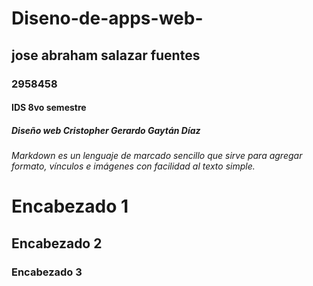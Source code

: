 # Diseno-de-apps-web-
## jose abraham salazar fuentes
### 2958458
#### IDS 8vo semestre 
##### Diseño web Cristopher Gerardo Gaytán Díaz
###### Markdown es un lenguaje de marcado sencillo que sirve para agregar formato, vínculos e imágenes con facilidad al texto simple.

# Encabezado 1
## Encabezado 2
### Encabezado 3

